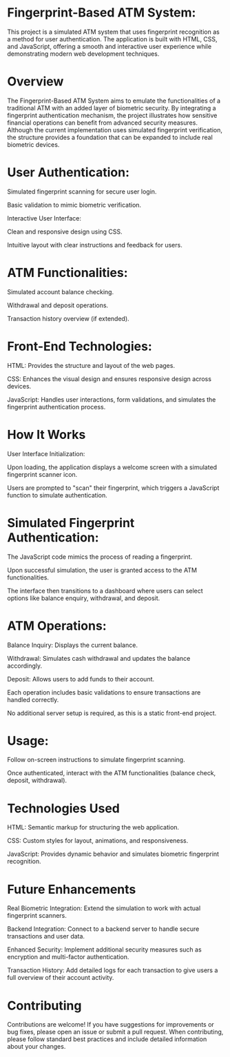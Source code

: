  # Fingerprint-Based ATM System:

This project is a simulated ATM system that uses fingerprint recognition as a method for user authentication. The application is built with HTML, CSS, and JavaScript, offering a smooth and interactive user experience while demonstrating modern web development techniques.

# Overview
The Fingerprint-Based ATM System aims to emulate the functionalities of a traditional ATM with an added layer of biometric security. By integrating a fingerprint authentication mechanism, the project illustrates how sensitive financial operations can benefit from advanced security measures. Although the current implementation uses simulated fingerprint verification, the structure provides a foundation that can be expanded to include real biometric devices.


# User Authentication:

Simulated fingerprint scanning for secure user login.

Basic validation to mimic biometric verification.

Interactive User Interface:

Clean and responsive design using CSS.

Intuitive layout with clear instructions and feedback for users.

# ATM Functionalities:

Simulated account balance checking.

Withdrawal and deposit operations.

Transaction history overview (if extended).

# Front-End Technologies:

HTML: Provides the structure and layout of the web pages.

CSS: Enhances the visual design and ensures responsive design across devices.

JavaScript: Handles user interactions, form validations, and simulates the fingerprint authentication process.
     
# How It Works
User Interface Initialization:

Upon loading, the application displays a welcome screen with a simulated fingerprint scanner icon.

Users are prompted to "scan" their fingerprint, which triggers a JavaScript function to simulate authentication.

# Simulated Fingerprint Authentication:

The JavaScript code mimics the process of reading a fingerprint.

Upon successful simulation, the user is granted access to the ATM functionalities.

The interface then transitions to a dashboard where users can select options like balance enquiry, withdrawal, and deposit.

# ATM Operations:

Balance Inquiry: Displays the current balance.

Withdrawal: Simulates cash withdrawal and updates the balance accordingly.

Deposit: Allows users to add funds to their account.

Each operation includes basic validations to ensure transactions are handled correctly.


No additional server setup is required, as this is a static front-end project.

# Usage:

Follow on-screen instructions to simulate fingerprint scanning.

Once authenticated, interact with the ATM functionalities (balance check, deposit, withdrawal).

# Technologies Used
HTML: Semantic markup for structuring the web application.

CSS: Custom styles for layout, animations, and responsiveness.

JavaScript: Provides dynamic behavior and simulates biometric fingerprint recognition.

# Future Enhancements
Real Biometric Integration: Extend the simulation to work with actual fingerprint scanners.

Backend Integration: Connect to a backend server to handle secure transactions and user data.

Enhanced Security: Implement additional security measures such as encryption and multi-factor authentication.

Transaction History: Add detailed logs for each transaction to give users a full overview of their account activity.

# Contributing
Contributions are welcome! If you have suggestions for improvements or bug fixes, please open an issue or submit a pull request. When contributing, please follow standard best practices and include detailed information about your changes.
